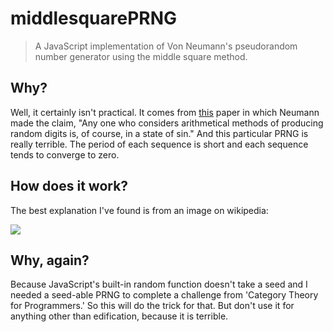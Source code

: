 # middlesquarePRNG

> A JavaScript implementation of Von Neumann's pseudorandom number generator using the middle square method.

## Why?

Well, it certainly isn't practical. It comes from [this](https://mcnp.lanl.gov/pdf_files/nbs_vonneumann.pdf) paper in which Neumann made the claim, "Any one who considers arithmetical methods of producing random digits is, of course, in a state of sin." And this particular PRNG is really terrible. The period of each sequence is short and each sequence tends to converge to zero.

## How does it work?

The best explanation I've found is from an image on wikipedia:

![](https://upload.wikimedia.org/wikipedia/commons/thumb/9/92/Middle-square_method.svg/320px-Middle-square_method.svg.png)

## Why, again?

Because JavaScript's built-in random function doesn't take a seed and I needed a seed-able PRNG to complete a challenge from 'Category Theory for Programmers.' So this will do the trick for that. But don't use it for anything other than edification, because it is terrible.

